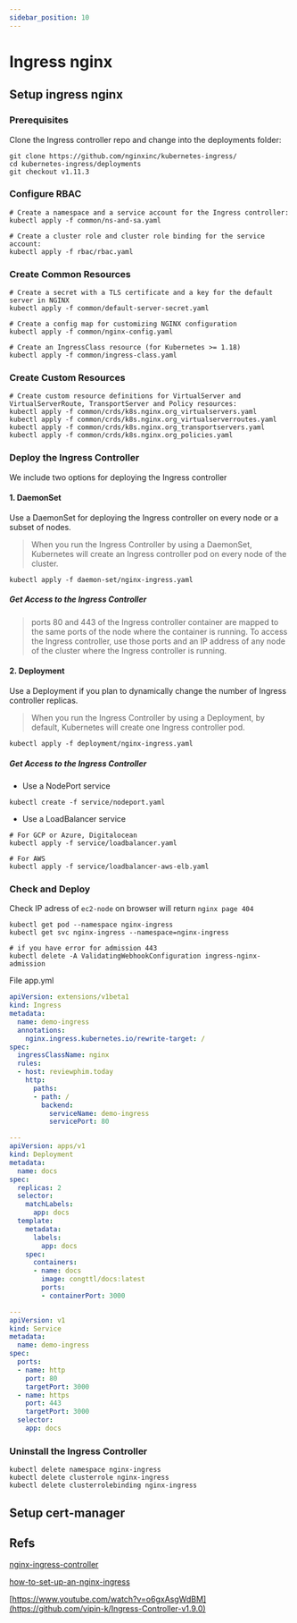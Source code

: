 ```yaml
---
sidebar_position: 10
---
```

# Ingress nginx
## Setup ingress nginx
### Prerequisites
Clone the Ingress controller repo and change into the deployments folder:

```
git clone https://github.com/nginxinc/kubernetes-ingress/
cd kubernetes-ingress/deployments
git checkout v1.11.3
```

### Configure RBAC

```
# Create a namespace and a service account for the Ingress controller:
kubectl apply -f common/ns-and-sa.yaml

# Create a cluster role and cluster role binding for the service account:
kubectl apply -f rbac/rbac.yaml
```

### Create Common Resources
```
# Create a secret with a TLS certificate and a key for the default server in NGINX
kubectl apply -f common/default-server-secret.yaml

# Create a config map for customizing NGINX configuration
kubectl apply -f common/nginx-config.yaml

# Create an IngressClass resource (for Kubernetes >= 1.18)
kubectl apply -f common/ingress-class.yaml

```

### Create Custom Resources
```
# Create custom resource definitions for VirtualServer and VirtualServerRoute, TransportServer and Policy resources:
kubectl apply -f common/crds/k8s.nginx.org_virtualservers.yaml
kubectl apply -f common/crds/k8s.nginx.org_virtualserverroutes.yaml
kubectl apply -f common/crds/k8s.nginx.org_transportservers.yaml
kubectl apply -f common/crds/k8s.nginx.org_policies.yaml
```

### Deploy the Ingress Controller
We include two options for deploying the Ingress controller

#### 1. DaemonSet
Use a DaemonSet for deploying the Ingress controller on every node or a subset of nodes.

> When you run the Ingress Controller by using a DaemonSet, Kubernetes will create an Ingress controller pod on every node of the cluster.

```
kubectl apply -f daemon-set/nginx-ingress.yaml
```

##### Get Access to the Ingress Controller
> ports 80 and 443 of the Ingress controller container are mapped to the same ports of the node where the container is running. To access the Ingress controller, use those ports and an IP address of any node of the cluster where the Ingress controller is running.

#### 2. Deployment
Use a Deployment if you plan to dynamically change the number of Ingress controller replicas.

> When you run the Ingress Controller by using a Deployment, by default, Kubernetes will create one Ingress controller pod.

```
kubectl apply -f deployment/nginx-ingress.yaml
```

##### Get Access to the Ingress Controller
- Use a NodePort service

```
kubectl create -f service/nodeport.yaml
```

- Use a LoadBalancer service

```
# For GCP or Azure, Digitalocean
kubectl apply -f service/loadbalancer.yaml

# For AWS
kubectl apply -f service/loadbalancer-aws-elb.yaml
```


### Check and Deploy
Check IP adress of `ec2-node` on browser will return `nginx page 404`

```
kubectl get pod --namespace nginx-ingress
kubectl get svc nginx-ingress --namespace=nginx-ingress

# if you have error for admission 443
kubectl delete -A ValidatingWebhookConfiguration ingress-nginx-admission
```

File app.yml
```yml
apiVersion: extensions/v1beta1
kind: Ingress
metadata:
  name: demo-ingress
  annotations:
    nginx.ingress.kubernetes.io/rewrite-target: /
spec:
  ingressClassName: nginx
  rules:
  - host: reviewphim.today
    http:
      paths:
      - path: /
        backend:
          serviceName: demo-ingress
          servicePort: 80

---
apiVersion: apps/v1
kind: Deployment
metadata:
  name: docs
spec:
  replicas: 2
  selector:
    matchLabels:
      app: docs
  template:
    metadata:
      labels:
        app: docs
    spec:
      containers:
      - name: docs
        image: congttl/docs:latest
        ports:
        - containerPort: 3000

---
apiVersion: v1
kind: Service
metadata:
  name: demo-ingress
spec:
  ports:
  - name: http
    port: 80
    targetPort: 3000
  - name: https
    port: 443
    targetPort: 3000
  selector:
    app: docs
```

### Uninstall the Ingress Controller
```
kubectl delete namespace nginx-ingress
kubectl delete clusterrole nginx-ingress
kubectl delete clusterrolebinding nginx-ingress
```

## Setup cert-manager

## Refs
[nginx-ingress-controller](https://docs.nginx.com/nginx-ingress-controller/installation/installation-with-manifests/)

[how-to-set-up-an-nginx-ingress](https://www.digitalocean.com/community/tutorials/how-to-set-up-an-nginx-ingress-on-digitalocean-kubernetes-using-helm)

[https://www.youtube.com/watch?v=o6gxAsgWdBM](https://github.com/vipin-k/Ingress-Controller-v1.9.0)
